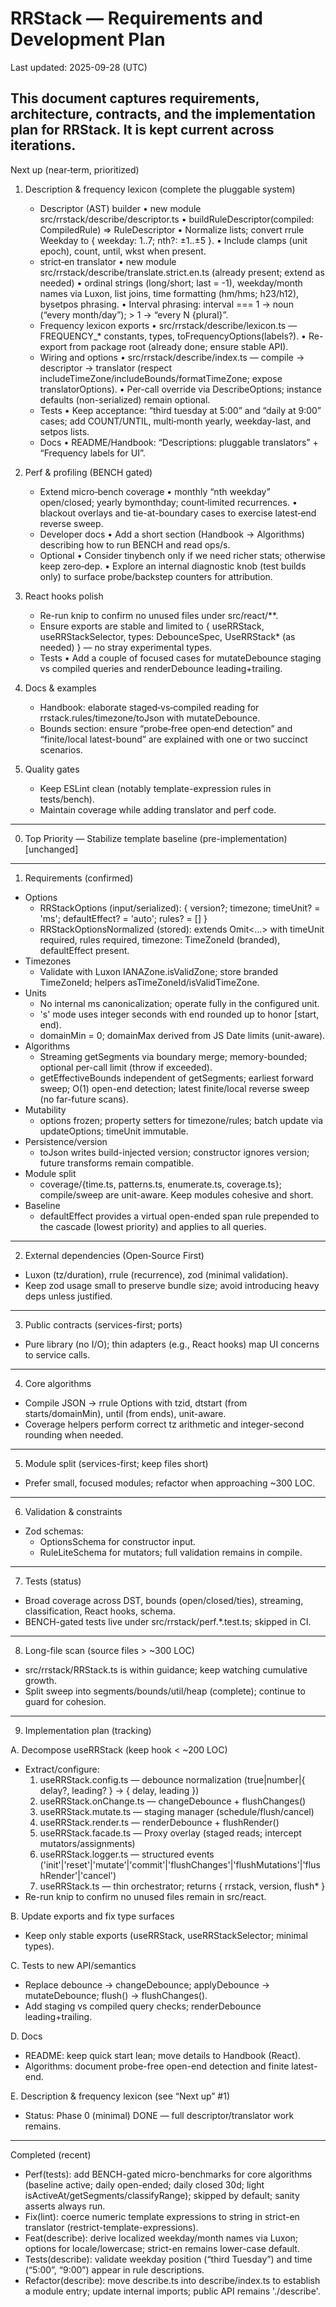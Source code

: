# RRStack — Requirements and Development Plan

Last updated: 2025-09-28 (UTC)

## This document captures requirements, architecture, contracts, and the implementation plan for RRStack. It is kept current across iterations.

Next up (near‑term, prioritized)

1. Description & frequency lexicon (complete the pluggable system)
   - Descriptor (AST) builder • new module src/rrstack/describe/descriptor.ts • buildRuleDescriptor(compiled: CompiledRule) => RuleDescriptor • Normalize lists; convert rrule Weekday to { weekday: 1..7; nth?: ±1..±5 }. • Include clamps (unit epoch), count, until, wkst when present.
   - strict‑en translator • new module src/rrstack/describe/translate.strict.en.ts (already present; extend as needed) • ordinal strings (long/short; last = -1), weekday/month names via Luxon, list joins, time formatting (hm/hms; h23/h12), bysetpos phrasing. • Interval phrasing: interval === 1 → noun (“every month/day”); > 1 → “every N {plural}”.
   - Frequency lexicon exports • src/rrstack/describe/lexicon.ts — FREQUENCY\_\* constants, types, toFrequencyOptions(labels?). • Re-export from package root (already done; ensure stable API).
   - Wiring and options • src/rrstack/describe/index.ts — compile → descriptor → translator (respect includeTimeZone/includeBounds/formatTimeZone; expose translatorOptions). • Per-call override via DescribeOptions; instance defaults (non-serialized) remain optional.
   - Tests • Keep acceptance: “third tuesday at 5:00” and “daily at 9:00” cases; add COUNT/UNTIL, multi‑month yearly, weekday-last, and setpos lists.
   - Docs • README/Handbook: “Descriptions: pluggable translators” + “Frequency labels for UI”.

2. Perf & profiling (BENCH gated)
   - Extend micro‑bench coverage • monthly “nth weekday” open/closed; yearly bymonthday; count‑limited recurrences. • blackout overlays and tie-at-boundary cases to exercise latest‑end reverse sweep.
   - Developer docs • Add a short section (Handbook → Algorithms) describing how to run BENCH and read ops/s.
   - Optional • Consider tinybench only if we need richer stats; otherwise keep zero‑dep. • Explore an internal diagnostic knob (test builds only) to surface probe/backstep counters for attribution.

3. React hooks polish
   - Re-run knip to confirm no unused files under src/react/\*\*.
   - Ensure exports are stable and limited to { useRRStack, useRRStackSelector, types: DebounceSpec, UseRRStack\* (as needed) } — no stray experimental types.
   - Tests • Add a couple of focused cases for mutateDebounce staging vs compiled queries and renderDebounce leading+trailing.

4. Docs & examples
   - Handbook: elaborate staged‑vs‑compiled reading for rrstack.rules/timezone/toJson with mutateDebounce.
   - Bounds section: ensure “probe‑free open‑end detection” and “finite/local latest-bound” are explained with one or two succinct scenarios.

5. Quality gates
   - Keep ESLint clean (notably template-expression rules in tests/bench).
   - Maintain coverage while adding translator and perf code.

---

0. Top Priority — Stabilize template baseline (pre-implementation) [unchanged]

---

1. Requirements (confirmed)

- Options
  - RRStackOptions (input/serialized): { version?; timezone; timeUnit? = 'ms'; defaultEffect? = 'auto'; rules? = [] }
  - RRStackOptionsNormalized (stored): extends Omit<…> with timeUnit required, rules required, timezone: TimeZoneId (branded), defaultEffect present.
- Timezones
  - Validate with Luxon IANAZone.isValidZone; store branded TimeZoneId; helpers asTimeZoneId/isValidTimeZone.
- Units
  - No internal ms canonicalization; operate fully in the configured unit.
  - 's' mode uses integer seconds with end rounded up to honor [start, end).
  - domainMin = 0; domainMax derived from JS Date limits (unit-aware).
- Algorithms
  - Streaming getSegments via boundary merge; memory-bounded; optional per-call limit (throw if exceeded).
  - getEffectiveBounds independent of getSegments; earliest forward sweep; O(1) open-end detection; latest finite/local reverse sweep (no far-future scans).
- Mutability
  - options frozen; property setters for timezone/rules; batch update via updateOptions; timeUnit immutable.
- Persistence/version
  - toJson writes build-injected version; constructor ignores version; future transforms remain compatible.
- Module split
  - coverage/{time.ts, patterns.ts, enumerate.ts, coverage.ts}; compile/sweep are unit-aware. Keep modules cohesive and short.
- Baseline
  - defaultEffect provides a virtual open-ended span rule prepended to the cascade (lowest priority) and applies to all queries.

---

2. External dependencies (Open‑Source First)

- Luxon (tz/duration), rrule (recurrence), zod (minimal validation).
- Keep zod usage small to preserve bundle size; avoid introducing heavy deps unless justified.

---

3. Public contracts (services-first; ports)

- Pure library (no I/O); thin adapters (e.g., React hooks) map UI concerns to service calls.

---

4. Core algorithms

- Compile JSON → rrule Options with tzid, dtstart (from starts/domainMin), until (from ends), unit-aware.
- Coverage helpers perform correct tz arithmetic and integer-second rounding when needed.

---

5. Module split (services-first; keep files short)

- Prefer small, focused modules; refactor when approaching ~300 LOC.

---

6. Validation & constraints

- Zod schemas:
  - OptionsSchema for constructor input.
  - RuleLiteSchema for mutators; full validation remains in compile.

---

7. Tests (status)

- Broad coverage across DST, bounds (open/closed/ties), streaming, classification, React hooks, schema.
- BENCH-gated tests live under src/rrstack/perf.\*.test.ts; skipped in CI.

---

8. Long-file scan (source files > ~300 LOC)

- src/rrstack/RRStack.ts is within guidance; keep watching cumulative growth.
- Split sweep into segments/bounds/util/heap (complete); continue to guard for cohesion.

---

9. Implementation plan (tracking)

A. Decompose useRRStack (keep hook < ~200 LOC)

- Extract/configure:
  1. useRRStack.config.ts — debounce normalization (true|number|{ delay?, leading? } → { delay, leading })
  2. useRRStack.onChange.ts — changeDebounce + flushChanges()
  3. useRRStack.mutate.ts — staging manager (schedule/flush/cancel)
  4. useRRStack.render.ts — renderDebounce + flushRender()
  5. useRRStack.facade.ts — Proxy overlay (staged reads; intercept mutators/assignments)
  6. useRRStack.logger.ts — structured events ('init'|'reset'|'mutate'|'commit'|'flushChanges'|'flushMutations'|'flushRender'|'cancel')
  7. useRRStack.ts — thin orchestrator; returns { rrstack, version, flush\* }
- Re-run knip to confirm no unused files remain in src/react.

B. Update exports and fix type surfaces

- Keep only stable exports (useRRStack, useRRStackSelector; minimal types).

C. Tests to new API/semantics

- Replace debounce → changeDebounce; applyDebounce → mutateDebounce; flush() → flushChanges().
- Add staging vs compiled query checks; renderDebounce leading+trailing.

D. Docs

- README: keep quick start lean; move details to Handbook (React).
- Algorithms: document probe-free open-end detection and finite latest-end.

E. Description & frequency lexicon (see “Next up” #1)

- Status: Phase 0 (minimal) DONE — full descriptor/translator work remains.

---

Completed (recent)

- Perf(tests): add BENCH-gated micro-benchmarks for core algorithms (baseline active; daily open-ended; daily closed 30d; light isActiveAt/getSegments/classifyRange); skipped by default; sanity asserts always run.
- Fix(lint): coerce numeric template expressions to string in strict-en translator (restrict-template-expressions).
- Feat(describe): derive localized weekday/month names via Luxon; options for locale/lowercase; strict-en remains lower-case default.
- Tests(describe): validate weekday position (“third Tuesday”) and time (“5:00”, “9:00”) appear in rule descriptions.
- Refactor(describe): move describe.ts into describe/index.ts to establish a module entry; update internal imports; public API remains './describe'.
